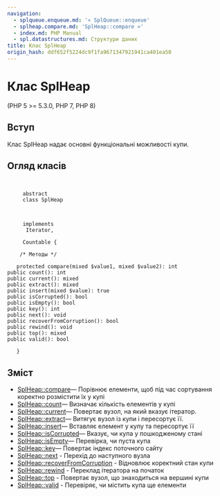 ```yaml
---
navigation:
  - splqueue.enqueue.md: '« SplQueue::enqueue'
  - splheap.compare.md: 'SplHeap::compare »'
  - index.md: PHP Manual
  - spl.datastructures.md: Структури даних
title: Клас SplHeap
origin_hash: ddf652f5224dc9f1fa9671347921941ca401ea50
---
```

# Клас SplHeap

(PHP 5 >= 5.3.0, PHP 7, PHP 8)

## Вступ

Клас SplHeap надає основні функціональні можливості купи.

## Огляд класів

```classsynopsis

    
     abstract
     class SplHeap
    

    
     implements
      Iterator,

     Countable {

    /* Методы */
    
   protected compare(mixed $value1, mixed $value2): int
public count(): int
public current(): mixed
public extract(): mixed
public insert(mixed $value): true
public isCorrupted(): bool
public isEmpty(): bool
public key(): int
public next(): void
public recoverFromCorruption(): bool
public rewind(): void
public top(): mixed
public valid(): bool

   }
```

## Зміст

-   [SplHeap::compare](splheap.compare.md)— Порівнює елементи, щоб під час сортування коректно розмістити їх у купі
-   [SplHeap::count](splheap.count.md)— Визначає кількість елементів у купі
-   [SplHeap::current](splheap.current.md)— Повертає вузол, на який вказує ітератор.
-   [SplHeap::extract](splheap.extract.md)— Витягує вузол із купи і пересортує її.
-   [SplHeap::insert](splheap.insert.md)— Вставляє елемент у купу та пересортує її
-   [SplHeap::isCorrupted](splheap.iscorrupted.md)— Вказує, чи купа у пошкодженому стані
-   [SplHeap::isEmpty](splheap.isempty.md)— Перевірка, чи пуста купа
-   [SplHeap::key](splheap.key.md)— Повертає індекс поточного сайту
-   [SplHeap::next](splheap.next.md) \- Перехід до наступного вузла
-   [SplHeap::recoverFromCorruption](splheap.recoverfromcorruption.md) \- Відновлює коректний стан купи
-   [SplHeap::rewind](splheap.rewind.md) \- Переклад ітератора на початок
-   [SplHeap::top](splheap.top.md) \- Повертає вузол, що знаходиться на вершині купи
-   [SplHeap::valid](splheap.valid.md) \- Перевіряє, чи містить купа ще елементи
